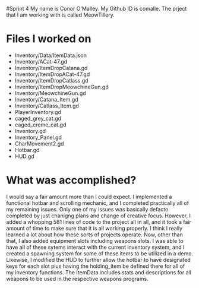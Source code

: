 #Sprint 4
My name is Conor O'Malley. My Github ID is comalle. The prject that I am working with is called MeowTillery.

# Files I worked on
* Inventory/Data/ItemData.json
* Inventory/ACat-47.gd
* Inventory/ItemDropCatana.gd
* Inventory/ItemDropACat-47.gd
* Inventory/ItemDropCatlass.gd
* Inventory/ItemDropMeowchineGun.gd
* Inventory/MeowchineGun.gd
* Inventory/Catana_Item.gd
* Inventory/Catlass_Item.gd
* PlayerInventory.gd
* caged_grey_cat.gd
* caged_creme_cat.gd
* Inventory.gd
* Inventory_Panel.gd
* CharMovement2.gd
* Hotbar.gd
* HUD.gd

# What was accomplished?
I would say a fair amount more than I could expect. I implemented a functional hotbar and scrolling mechanic, and I completed practically all of my remaining issues. Only one of my issues was basically defacto completed by just chanigng plans and change of creative focus. However, I added a whopping 581 lines of code to the project all in all, and it took a fair amount of time to make sure that it is all working properly. I think I really learned a lot about how these sorts of projects operate. Now, other than that, I also added equipment slots including weapons slots. I was able to have all of these sytems interact with the current inventory system, and I created a spawning system for some of these items to be utilized in a demo. Likewise, I modified the HUD to further allow the hotbar to have designated keys for each slot plus having the holding_item be defined there for all of my inventory functions. The ItemData includes stats and descriptions for all weapons to be used in the respective weapons programs.

